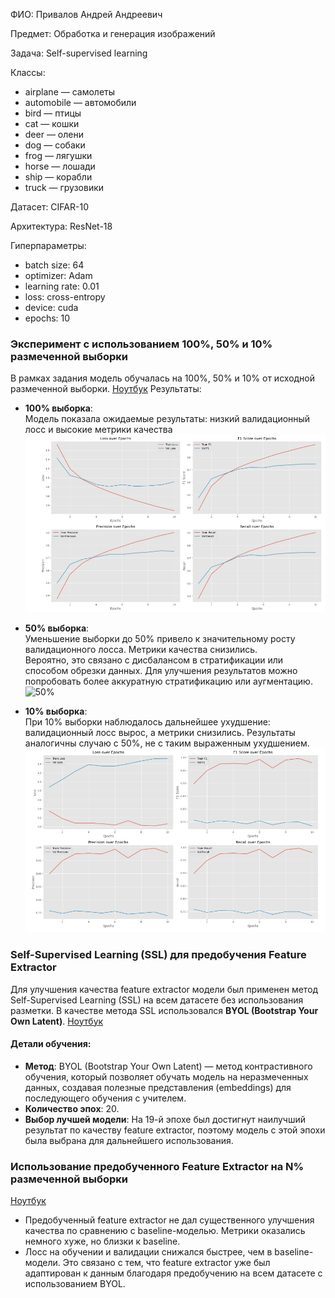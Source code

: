 ФИО: Привалов Андрей Андреевич

Предмет: Обработка и генерация изображений

Задача: Self-supervised learning

Классы:

- airplane — самолеты
- automobile — автомобили
- bird — птицы
- cat — кошки
- deer — олени
- dog — собаки
- frog — лягушки
- horse — лошади
- ship — корабли
- truck — грузовики
  
Датасет: CIFAR-10

Архитектура: ResNet-18

Гиперпараметры:
- batch size: 64
- optimizer: Adam
- learning rate: 0.01
- loss: cross-entropy
- device: cuda
- epochs: 10


### Эксперимент с использованием 100%, 50% и 10% размеченной выборки

В рамках задания модель обучалась на 100%, 50% и 10% от исходной размеченной выборки.
[Ноутбук](1_task.ipynb)
Результаты:

- **100% выборка**:  
  Модель показала ожидаемые результаты: низкий валидационный лосс и высокие метрики качества
![](./imgs/100.png)


- **50% выборка**:  
  Уменьшение выборки до 50% привело к значительному росту валидационного лосса. Метрики качества снизились.  
  Вероятно, это связано с дисбалансом в стратификации или способом обрезки данных. Для улучшения результатов можно попробовать более аккуратную стратификацию или аугментацию.
![50%](./imgs/5%.png)

- **10% выборка**:  
  При 10% выборки наблюдалось дальнейшее ухудшение: валидационный лосс вырос, а метрики снизились. Результаты аналогичны случаю с 50%, не с таким выраженным ухудшением.
![10%](./imgs/10%.png)


### Self-Supervised Learning (SSL) для предобучения Feature Extractor

Для улучшения качества feature extractor модели был применен метод Self-Supervised Learning (SSL) на всем датасете без использования разметки. В качестве метода SSL использовался **BYOL (Bootstrap Your Own Latent)**.
[Ноутбук](2_task.ipynb)
#### Детали обучения:
- **Метод**: BYOL (Bootstrap Your Own Latent) — метод контрастивного обучения, который позволяет обучать модель на неразмеченных данных, создавая полезные представления (embeddings) для последующего обучения с учителем.
- **Количество эпох**: 20.
- **Выбор лучшей модели**: На 19-й эпохе был достигнут наилучший результат по качеству feature extractor, поэтому модель с этой эпохи была выбрана для дальнейшего использования.


### Использование предобученного Feature Extractor на N% размеченной выборки
[Ноутбук](3_task.ipynb)
- Предобученный feature extractor не дал существенного улучшения качества по сравнению с baseline-моделью. Метрики оказались немного хуже, но близки к baseline.
- Лосс на обучении и валидации снижался быстрее, чем в baseline-модели. Это связано с тем, что feature extractor уже был адаптирован к данным благодаря предобучению на всем датасете с использованием BYOL.
